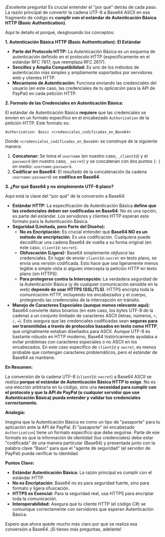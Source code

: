 ¡Excelente pregunta! Es crucial entender el "por qué" detrás de cada paso. La razón principal de convertir la cadena UTF-8 a Base64 ASCII en ese fragmento de código es **cumplir con el estándar de Autenticación Básica HTTP (Basic Authentication)**.

Aquí te detallo el porqué, desglosando los conceptos:

**1. Autenticación Básica HTTP (Basic Authentication): El Estándar**

- **Parte del Protocolo HTTP:** La Autenticación Básica es un esquema de autenticación definido en el protocolo HTTP (específicamente en el estándar RFC 7617, que reemplaza RFC 2617).
- **Sencillez y Amplia Compatibilidad:** Es uno de los métodos de autenticación más simples y ampliamente soportados por servidores web y clientes HTTP.
- **Mecanismo de Autenticación:** Funciona enviando las credenciales del usuario (en este caso, las credenciales de _tu aplicación_ para la API de PayPal) en cada petición HTTP.

**2. Formato de las Credenciales en Autenticación Básica:**

El estándar de Autenticación Básica **requiere** que las credenciales se envíen en un formato específico en el encabezado `Authorization` de la petición HTTP. Este formato es:

```
Authorization: Basic <credenciales_codificadas_en_Base64>
```

Donde `<credenciales_codificadas_en_Base64>` se construye de la siguiente manera:

1. **Concatenar:** Se toma el `username` (en nuestro caso, `_clientId`) y el `password` (en nuestro caso, `_secret`) y se concatenan con dos puntos (`:` ) en medio: `username:password`.
2. **Codificar en Base64:** El resultado de la concatenación (la cadena `username:password`) se **codifica en Base64**.

**3. ¿Por qué Base64 y no simplemente UTF-8 plano?**

Aquí está la clave del "por qué" de la conversión a Base64:

- **Estándar HTTP:** La especificación de Autenticación Básica **define que las credenciales deben ser codificadas en Base64**. No es una opción, es parte del estándar. Los servidores y clientes HTTP esperan este formato para la Autenticación Básica.
- **Seguridad (Limitada, pero Parte del Diseño):**
  - **No es Encriptación:** Es crucial entender que **Base64 NO es un método de encriptación**. Es una codificación. Cualquiera puede decodificar una cadena Base64 de vuelta a su forma original (en este caso, `clientId:secret`).
  - **Obfuscación (Ligera):** Base64 simplemente _obfusca_ las credenciales. En lugar de enviar `clientId:secret` en texto plano, se envía una versión codificada. Esto hace que sea ligeramente menos legible a simple vista si alguien intercepta la petición HTTP en texto plano (sin HTTPS).
  - **Para protegerse contra la Intercepción:** La verdadera seguridad de la Autenticación Básica (y de cualquier comunicación sensible en la web) **depende de usar HTTPS (SSL/TLS)**. HTTPS encripta toda la comunicación HTTP, incluyendo los encabezados y el cuerpo, protegiendo las credenciales de la intercepción en tránsito.
- **Manejo de Caracteres Especiales (aunque menos relevante aquí):** Base64 convierte datos binarios (en este caso, los bytes UTF-8 de la cadena) a un conjunto limitado de caracteres ASCII (letras, números, `+`, `/`, `=`). Esto asegura que las credenciales codificadas sean **seguras para ser transmitidas a través de protocolos basados en texto como HTTP**, que originalmente estaban diseñados para ASCII. Aunque UTF-8 es bastante robusto en HTTP moderno, Base64 históricamente ayudaba a evitar problemas con caracteres especiales o no ASCII en los encabezados. En este caso específico de `clientId` y `secret`, es menos probable que contengan caracteres problemáticos, pero el estándar de Base64 se mantiene.

**En Resumen:**

La conversión de la cadena UTF-8 (`clientId:secret`) a Base64 ASCII se realiza **porque el estándar de Autenticación Básica HTTP lo exige**. No es una elección arbitraria en tu código, sino una **necesidad para cumplir con el protocolo y que la API de PayPal (o cualquier servidor que use Autenticación Básica) pueda entender y validar tus credenciales correctamente.**

**Analogía:**

Imagina que la Autenticación Básica es como un tipo de "pasaporte" para tu aplicación ante la API de PayPal. El "pasaporte" (el encabezado `Authorization`) tiene un formato específico que debe seguirse. Parte de ese formato es que la información de identidad (tus credenciales) debe estar "codificada" de una manera particular (Base64) y presentada junto con la palabra clave "Basic" para que el "agente de seguridad" (el servidor de PayPal) pueda verificar tu identidad.

**Puntos Clave:**

- **Estándar Autenticación Básica:** La razón principal es cumplir con el estándar HTTP.
- **No es Encriptación:** Base64 no es para seguridad fuerte, sino para formato y ligera ofuscación.
- **HTTPS es Esencial:** Para la seguridad real, usa HTTPS para encriptar toda la comunicación.
- **Interoperabilidad:** Asegura que tu cliente HTTP (el código C#) se comunique correctamente con servidores que esperan Autenticación Básica.

Espero que ahora quede mucho más claro por qué se realiza esa conversión a Base64. ¡Si tienes más preguntas, adelante!
